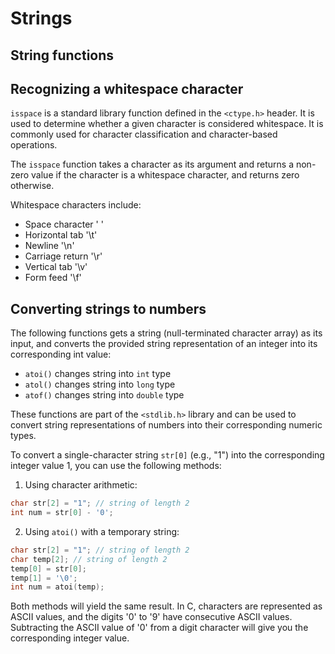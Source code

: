 # Strings

## String functions

## Recognizing a whitespace character
`isspace` is a standard library function defined in the `<ctype.h>` header. It is used to determine whether a given character is considered whitespace. It is commonly used for character classification and character-based operations.

The `isspace` function takes a character as its argument and returns a non-zero value if the character is a whitespace character, and returns zero otherwise.

Whitespace characters include:

* Space character ' '
* Horizontal tab '\t'
* Newline '\n'
* Carriage return '\r'
* Vertical tab '\v'
* Form feed '\f'

## Converting strings to numbers

The following functions gets a string (null-terminated character array) as its input, and converts the provided string representation of an integer into its corresponding int value:

* `atoi()` changes string into `int` type
* `atol()` changes string into `long` type
* `atof()` changes string into `double` type

These functions are part of the `<stdlib.h>` library and can be used to convert string representations of numbers into their corresponding numeric types.

To convert a single-character string `str[0]` (e.g., "1") into the corresponding integer value 1, you can use the following methods:
1. Using character arithmetic:
```C
char str[2] = "1"; // string of length 2
int num = str[0] - '0';
```
2. Using `atoi()` with a temporary string:
```C
char str[2] = "1"; // string of length 2
char temp[2]; // string of length 2
temp[0] = str[0];
temp[1] = '\0';
int num = atoi(temp);
```
Both methods will yield the same result. In C, characters are represented as ASCII values, and the digits '0' to '9' have consecutive ASCII values. Subtracting the ASCII value of '0' from a digit character will give you the corresponding integer value.
